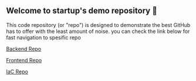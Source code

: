 ## Welcome to startup's demo repository 👋

This code repository (or "repo") is designed to demonstrate the best GitHub has to offer with the least amount of noise. you can check the link below for fast navigation to spesific repo

[Backend Repo](https://github.com/B2B-reimbursements-startup/backend)

[Frontend Repo](https://github.com/B2B-reimbursements-startup/frontend)

[IaC Repo](https://github.com/B2B-reimbursements-startup/terraform)
